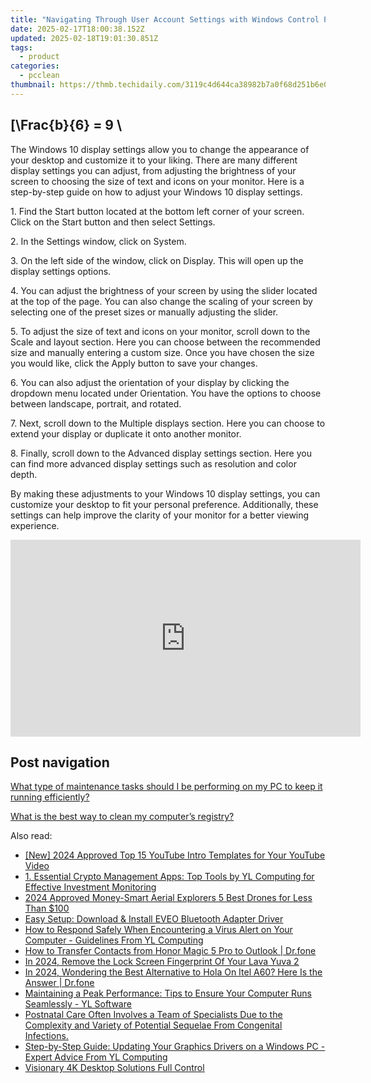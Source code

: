```yaml
---
title: "Navigating Through User Account Settings with Windows Control Panel: A Guide by YL Software"
date: 2025-02-17T18:00:38.152Z
updated: 2025-02-18T19:01:30.851Z
tags:
  - product
categories:
  - pcclean
thumbnail: https://thmb.techidaily.com/3119c4d644ca38982b7a0f68d251b6e048a299751591496c468d996da741d28a.jpg
---
```


## \[\Frac{b}{6} = 9 \

The Windows 10 display settings allow you to change the appearance of your desktop and customize it to your liking. There are many different display settings you can adjust, from adjusting the brightness of your screen to choosing the size of text and icons on your monitor. Here is a step-by-step guide on how to adjust your Windows 10 display settings. 

1\. Find the Start button located at the bottom left corner of your screen. Click on the Start button and then select Settings.

2\. In the Settings window, click on System.

3\. On the left side of the window, click on Display. This will open up the display settings options. 

4\. You can adjust the brightness of your screen by using the slider located at the top of the page. You can also change the scaling of your screen by selecting one of the preset sizes or manually adjusting the slider.

5\. To adjust the size of text and icons on your monitor, scroll down to the Scale and layout section. Here you can choose between the recommended size and manually entering a custom size. Once you have chosen the size you would like, click the Apply button to save your changes.

6\. You can also adjust the orientation of your display by clicking the dropdown menu located under Orientation. You have the options to choose between landscape, portrait, and rotated.

7\. Next, scroll down to the Multiple displays section. Here you can choose to extend your display or duplicate it onto another monitor.

8\. Finally, scroll down to the Advanced display settings section. Here you can find more advanced display settings such as resolution and color depth. 

By making these adjustments to your Windows 10 display settings, you can customize your desktop to fit your personal preference. Additionally, these settings can help improve the clarity of your monitor for a better viewing experience.

<!-- affiliate ads begin -->
<iframe width="560" height="315" src="https://www.youtube.com/embed/zmXpl6irBYk?si=BXjGpQr6PXFcqhCI" title="YouTube video player" frameborder="0" allow="accelerometer; autoplay; clipboard-write; encrypted-media; gyroscope; picture-in-picture; web-share" referrerpolicy="strict-origin-when-cross-origin" allowfullscreen></iframe>
<!-- affiliate ads end -->

## Post navigation

[What type of maintenance tasks should I be performing on my PC to keep it running efficiently?](https://tools.techidaily.com/pcclean/products/)

[What is the best way to clean my computer’s registry?](https://tools.techidaily.com/pcclean/products/)

<ins class="adsbygoogle"
     style="display:block"
     data-ad-format="autorelaxed"
     data-ad-client="ca-pub-7571918770474297"
     data-ad-slot="1223367746"></ins>

<ins class="adsbygoogle"
     style="display:block"
     data-ad-client="ca-pub-7571918770474297"
     data-ad-slot="8358498916"
     data-ad-format="auto"
     data-full-width-responsive="true"></ins>

<span class="atpl-alsoreadstyle">Also read:</span>
<div><ul>
<li><a href="https://youtube-webster.techidaily.com/024-approved-top-15-youtube-intro-templates-for-your-youtube-video/"><u>[New] 2024 Approved Top 15 YouTube Intro Templates for Your YouTube Video</u></a></li>
<li><a href="https://win-updates.techidaily.com/1-essential-crypto-management-apps-top-tools-by-yl-computing-for-effective-investment-monitoring/"><u>1. Essential Crypto Management Apps: Top Tools by YL Computing for Effective Investment Monitoring</u></a></li>
<li><a href="https://article-knowledge.techidaily.com/2024-approved-money-smart-aerial-explorers-5-best-drones-for-less-than-100/"><u>2024 Approved Money-Smart Aerial Explorers 5 Best Drones for Less Than $100</u></a></li>
<li><a href="https://hardware-help.techidaily.com/easy-setup-download-and-install-eveo-bluetooth-adapter-driver/"><u>Easy Setup: Download & Install EVEO Bluetooth Adapter Driver</u></a></li>
<li><a href="https://win-updates.techidaily.com/how-to-respond-safely-when-encountering-a-virus-alert-on-your-computer-guidelines-from-yl-computing/"><u>How to Respond Safely When Encountering a Virus Alert on Your Computer - Guidelines From YL Computing</u></a></li>
<li><a href="https://blog-min.techidaily.com/how-to-transfer-contacts-from-honor-magic-5-pro-to-outlook-drfone-by-drfone-transfer-from-android-transfer-from-android/"><u>How to Transfer Contacts from Honor Magic 5 Pro to Outlook | Dr.fone</u></a></li>
<li><a href="https://android-unlock.techidaily.com/in-2024-remove-the-lock-screen-fingerprint-of-your-lava-yuva-2-by-drfone-android/"><u>In 2024, Remove the Lock Screen Fingerprint Of Your Lava Yuva 2</u></a></li>
<li><a href="https://phone-solutions.techidaily.com/in-2024-wondering-the-best-alternative-to-hola-on-itel-a60-here-is-the-answer-drfone-by-drfone-virtual-android/"><u>In 2024, Wondering the Best Alternative to Hola On Itel A60? Here Is the Answer | Dr.fone</u></a></li>
<li><a href="https://win-updates.techidaily.com/maintaining-a-peak-performance-tips-to-ensure-your-computer-runs-seamlessly-yl-software/"><u>Maintaining a Peak Performance: Tips to Ensure Your Computer Runs Seamlessly - YL Software</u></a></li>
<li><a href="https://hardware-help.techidaily.com/postnatal-care-often-involves-a-team-of-specialists-due-to-the-complexity-and-variety-of-potential-sequelae-from-congenital-infections/"><u>Postnatal Care Often Involves a Team of Specialists Due to the Complexity and Variety of Potential Sequelae From Congenital Infections.</u></a></li>
<li><a href="https://win-updates.techidaily.com/step-by-step-guide-updating-your-graphics-drivers-on-a-windows-pc-expert-advice-from-yl-computing/"><u>Step-by-Step Guide: Updating Your Graphics Drivers on a Windows PC - Expert Advice From YL Computing</u></a></li>
<li><a href="https://fox-cloud.techidaily.com/visionary-4k-desktop-solutions-full-control/"><u>Visionary 4K Desktop Solutions Full Control</u></a></li>
</ul></div>

